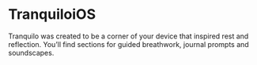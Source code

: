 # TranquiloiOS
Tranquilo was created to be a corner of your device that inspired rest and reflection. You’ll find sections for guided breathwork, journal prompts and soundscapes.
